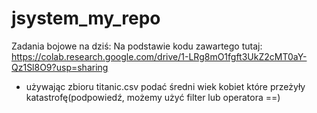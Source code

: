 # jsystem_my_repo


Zadania bojowe na dziś:
Na podstawie kodu zawartego tutaj: https://colab.research.google.com/drive/1-LRg8mO1fgft3UkZ2cMT0aY-Qz1Sl8O9?usp=sharing
- używając zbioru titanic.csv podać średni wiek kobiet które przeżyły katastrofę(podpowiedź, możemy użyć filter lub operatora ==)
